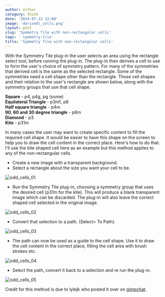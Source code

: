 ```yaml
---
author: elfnor
category: think
date: '2014-07-13 22:00'
image: 'derived\_cells.png'
layout: post
slug: 'Symmetry Tile with non-rectangular cells'
tags: ' symmetry-tile'
title: 'Symmetry Tile with non-rectangular cells'
---
```


With the Symmetry Tile plug-in the user selects an area using the rectangle select tool, before running the plug-in. The plug-in then derives a cell to use to form the user\'s choice of symmetry pattern. For many of the symmetries that derived cell is the same as the selected rectangle. Some of the symmetries need a cell shape other than the rectangle. Those cell shapes and their relation to the user\'s rectangle are shown below, along with the symmetry groups that use that cell shape.

**Square** - p4, p4g, pg (some)\
**Equilateral Triangle** - p3m1, p6\
**Half square triangle** - p4m\
**90, 60 and 30 degree triangle** - p6m\
**Diamond** - p3\
**Kite** - p31m

In many cases the user may want to create specific content to fill the required cell shape. It would be easier to have this shape on the screen to help you to draw the cell content in the correct place. Here\'s how to do that. I\'ll use the kite shaped cell here as an example but this method applies to any of the non-rectangular cells.

-   Create a new image with a transparent background.
-   Select a rectangle about the size you want your cell to be.

![odd\_cells\_01](%7B%7B%20site.baseurl%20%7D%7D/images/Screenshot-GIMP-odd_cells_01.png)

-   Run the Symmetry Tile plug-in, choosing a symmetry group that uses the desired cell (p31m for the kite). This will produce a blank transparent image which can be discarded. The plug-in will also leave the correct shaped cell selected in the original image.

![odd\_cells\_02](%7B%7B%20site.baseurl%20%7D%7D/images/Screenshot-GIMP-odd_cells_02.png)

-   Convert that selection to a path. (Select\> To Path).

![odd\_cells\_03](%7B%7B%20site.baseurl%20%7D%7D/images/Screenshot-GIMP-odd_cells_03.png)

-   The path can now be used as a guide to the cell shape. Use it to draw the cell content in the correct place, filling the cell area with brush strokes etc.

![odd\_cells\_04](%7B%7B%20site.baseurl%20%7D%7D/images/Screenshot-GIMP-odd_cells_04.png)

-   Select the path, convert it back to a selection and re run the plug-in.

![odd\_cells\_05](%7B%7B%20site.baseurl%20%7D%7D/images/Screenshot-GIMP-odd_cells_05.png)

Credit for this method is due to lylejk who posted it over on [gimpchat](http://www.gimpchat.com/viewtopic.php?f=9&t=10683&start=30#p141775).
